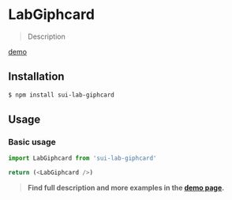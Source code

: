 # LabGiphcard

> Description

[demo](https://codesandbox.io/s/adevinta-spain-live-test-coding-rafa-ypiul?file=/src/getGiphUseCase.js)

<!-- ![](./assets/preview.png) -->

## Installation

```sh
$ npm install sui-lab-giphcard
```

## Usage

### Basic usage
```js
import LabGiphcard from 'sui-lab-giphcard'

return (<LabGiphcard />)
```


> **Find full description and more examples in the [demo page](#).**